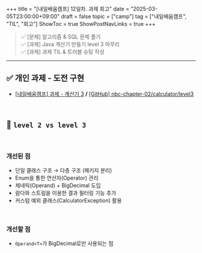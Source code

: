 +++
title = "[내일배움캠프] 12일차. 과제 회고"
date = "2025-03-05T23:00:00+09:00"
draft = false
topic = ["camp"]
tag = ["내일배움캠프", "TIL", "회고"]
ShowToc = true
ShowPostNavLinks = true
+++

>✅ [문제] 알고리즘 & SQL 문제 풀기  
>✅ [과제] Java 계산기 만들기 level 3 마무리  
>✅ [과제] 과제 TIL & 트러블 슈팅 작성  

---

## ✅ 개인 과제 - 도전 구현
- [[내일배움캠프] 과제 - 계산기 3](https://velog.io/@ezro/camp-task-3) **/** [[GitHub] nbc-chapter-02/calculator/level3](https://github.com/withong/nbc-chapter-02/tree/main/calculator/level3)
<br>

## 🫠 `level 2 vs level 3`

<br>

### 개선된 점
- 단일 클래스 구조 → 다층 구조 (패키지 분리)
- Enum을 통한 연산자(Operator) 관리
- 제네릭(Operand) + BigDecimal 도입
- 람다와 스트림을 이용한 결과 필터링 기능 추가
- 커스텀 예외 클래스(CalculatorException) 활용

<br>

### 개선할 점
- `Operand<T>`가 BigDecimal로만 사용되는 점